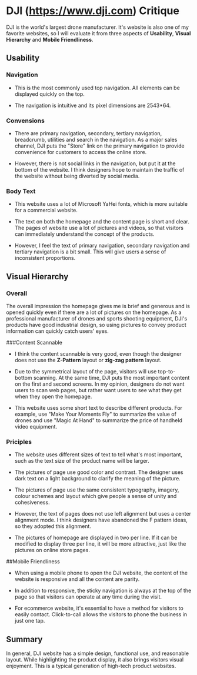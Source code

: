 ﻿# DJI (https://www.dji.com) Critique
DJI is the world's largest drone manufacturer. It's website is also one of my favorite websites, so I will evaluate it from three aspects of **Usability**, **Visual Hierarchy** and **Mobile Friendliness**.

## Usability

### Navigation
- This is the most commonly used top navigation. All elements can be displayed quickly on the top.

- The navigation is intuitive and its pixel dimensions are 2543*64.

### Convensions
- There are primary navigation, secondary, tertiary navigation, breadcrumb, utilities and search in the navigation. As a major sales channel, DJI puts the "Store" link on the primary navigation to provide convenience for customers to access the online store.

- However, there is not social links in the navigation, but put it at the bottom of the website. I think designers hope to maintain the traffic of the website without being diverted by social media.

### Body Text
- This website uses a lot of Microsoft YaHei fonts, which is more suitable for a commercial website.

- The text on both the homepage and the content page is short and clear. The pages of website use a lot of pictures and videos, so that visitors can immediately understand the concept of the products.

- However, I feel the text of primary navigation, secondary navigation and tertiary navigation is a bit small. This will give users a sense of inconsistent proportions.

## Visual Hierarchy

### Overall
The overall impression the homepage gives me is brief and generous and is opened quickly even if there are a lot of pictures on the homepage. As a professional manufacturer of drones and sports shooting equipment, DJI's products have good industrial design, so using pictures to convey product information can quickly catch users' eyes.

###Content Scannable
- I think the content scannable is very good, even though the designer does not use the **Z-Pattern** layout or **zig-zag pattern** layout.

- Due to the symmetrical layout of the page, visitors will use top-to-bottom scanning. At the same time, DJI puts the most important content on the first and second screens. In my opinion, designers do not want users to scan web pages, but rather want users to see what they get when they open the homepage.

- This website uses some short text to describe different products. For example, use "Make Your Moments Fly" to summarize the value of drones and use "Magic At Hand" to summarize the price of handheld video equipment.

### Priciples
- The website uses different sizes of text to tell what's most important, such as the text size of the product name will be larger.

- The pictures of page use good color and contrast. The designer uses dark text on a light background to clarify the meaning of the picture.

- The pictures of page use the same consistent typography, imagery, colour schemes and layout which give people a sense of unity and cohesiveness.

- However, the text of pages does not use left alignment but uses a center alignment mode. I think designers have abandoned the F pattern ideas, so they adopted this alignment.

- The pictures of homepage are displayed in two per line. If it can be modified to display three per line, it will be more attractive, just like the pictures on online store pages.

##Mobile Friendliness
- When using a mobile phone to open the DJI website, the content of the website is responsive and all the content are parity.

- In addition to responsive,  the sticky navigation is always at the top of the page so that visitors can operate at any time during the visit.

- For ecommerce website, it's essential to have a method for visitors to easily contact. Click-to-call allows the visitors to phone the business in just one tap.

## Summary
In general, DJI website has a simple design, functional use, and reasonable layout. While highlighting the product display, it also brings visitors visual enjoyment. This is a typical generation of high-tech product websites.
